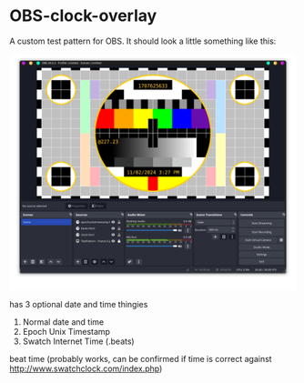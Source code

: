 # OBS-clock-overlay
A custom test pattern for OBS.
It should look a little something like this:

![Alt text](Screenshot.png)

has 3 optional date and time thingies

1. Normal date and time
2. Epoch Unix Timestamp
3. Swatch Internet Time (.beats)

beat time (probably works, can be confirmed if time is correct against http://www.swatchclock.com/index.php)
